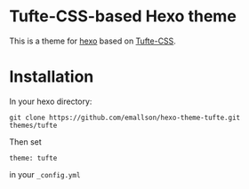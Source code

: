 # Tufte-CSS-based Hexo theme

This is a theme for [hexo](hexo.io) based on [Tufte-CSS](https://edwardtufte.github.io/tufte-css/).

# Installation

In your hexo directory:

    git clone https://github.com/emallson/hexo-theme-tufte.git themes/tufte

Then set

    theme: tufte

in your `_config.yml`
